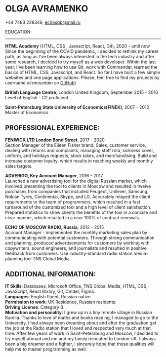 **OLGA AVRAMENKO**
=================
+44 7483 228346,
<echospb@mail.ru>

EDUCATION:

----------
**HTML Academy** (HTML, CSS , Javascript, React, Git), 2020 - until now       
Since the beginning of the COVID pandemic, I decided to rethink my career path, as long as I've been always interested in the tech industry and after some research, I decided to try myself as a web developer. Within the last year, I've been learning how to use Git, work with Commander, learned the basics of HTML, CSS, Javascript, and React. So far I have built a few simple websites and one page applications. Please, feel free to find my projects by username  *elismountain* on [GitHub](https://github.com/elismountain))

**British Language Centre**, London United Kingdom, September 2015 - 2016			            
 Level of English - C2  proficient.

**Saint-Petersburg State University of Economics(FINEK)**,  2007 - 2012  
Master of Economics   

PROFESSIONAL EXPERIENCE:
------------------------

**FENWICK LTD London Bond Street**, 2017 - 2020  
Section Manager of the Eileen Fisher brand.  Sales, customer service, dealing with returns and complaints, managing staff rota, sickness cover, uniform, and holidays requests, stock takes, and merchandising. Build and increase customer loyalty, which results in reaching weekly and monthly sales targets.

**ADVERIGO, Key Account Manager**, 2016 - 2017  
Launched a new advertising tool for the digital Russian market, which involved presenting the tool to clients in Moscow and resulted in twelve purchases from companies that included Peugeot, Unilever, Samsung, Nokian Tyres, Continental, Skype, and LG.
Accurately relayed the client requirements to the team of programmers, which resulted in a fast turnaround of the customized tool and a high level of client satisfaction. Prepared statistics to show clients the benefits of the tool in a concise and clear manner, which resulted in a near 100% of contract renewals.

**ECHO OF MOSCOW RADIO, Russia**, 2012 - 2015  
Account Manager - implemented the monthly marketing sales plan by communicating with potential customers. Through strong communication and planning, produced advertisements for customers by working with copywriters, sound engineers, and journalists and resulted in positive feedback from customers. Use industry-standard radio station media-planning tool TNS Global Media.

ADDITIONAL INFORMATION:
----------------------
**IT Skills**: Databases, Microsoft Office, TNS Global Media, HTML, CSS, JavaScript, React library, Git, Cmder, Figma.  
**Languages**: English fluent, Russian native.  
**Permission to work**:  UK Residence, Russian residents.  
**Driving License**: Category B.  
**Motivation and personality**:  I grew up in a tiny remote village in Russian Karelia. Thanks to love of maths and books reading, I managed to go to the University, I had always been dreaming about and after the graduation get the job at the Radio station that I loved and respected very much at that time. After few years of work in Saint-Petersburg and Moscow, I decided to try myself abroad and me and my family relocated to London UK. I always been a big dreamer and a fighter, I sincerely hope that these qualities will help me to master programming as well.

